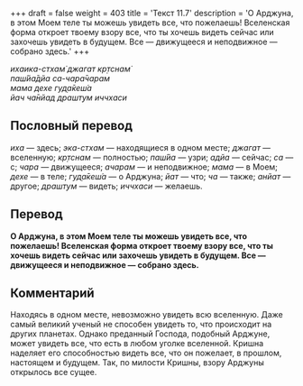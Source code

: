 +++
draft = false
weight = 403
title = 'Текст 11.7'
description = 'О Арджуна, в этом Моем теле ты можешь увидеть все, что пожелаешь! Вселенская форма откроет твоему взору все, что ты хочешь видеть сейчас или захочешь увидеть в будущем. Все — движущееся и неподвижное — собрано здесь.'
+++

_ихаика-стхам̇ джагат кр̣тснам̇  
паш́йа̄дйа са-чара̄чарам  
мама дехе гуд̣а̄кеш́а  
йач ча̄нйад драшт̣ум иччхаси_

## Пословный перевод

_иха_ — здесь; _эка_\-_стхам_ — находящиеся в одном месте; _джагат_ — вселенную; _кр̣тснам_ — полностью; _паш́йа_ — узри; _адйа_ — сейчас; _са_ — с; _чара_ — движущееся; _ачарам_ — и неподвижное; _мама_ — в Моем; _дехе_ — в теле; _гуд̣а̄кеш́а_ — о Арджуна; _йат_ — что; _ча_ — также; _анйат_ — другое; _драшт̣ум_ — видеть; _иччхаси_ — желаешь.

## Перевод

**О Арджуна, в этом Моем теле ты можешь увидеть все, что пожелаешь! Вселенская форма откроет твоему взору все, что ты хочешь видеть сейчас или захочешь увидеть в будущем. Все — движущееся и неподвижное — собрано здесь.**

## Комментарий

Находясь в одном месте, невозможно увидеть всю вселенную. Даже самый великий ученый не способен увидеть то, что происходит на других планетах. Однако преданный Господа, подобный Арджуне, может увидеть все, что есть в любом уголке вселенной. Кришна наделяет его способностью видеть все, что он пожелает, в прошлом, настоящем и будущем. Так, по милости Кришны, взору Арджуны открылось все сущее.
